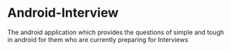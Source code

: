 # Android-Interview
The android application which provides the questions of simple and tough in android for them who are currently preparing for Interviews
